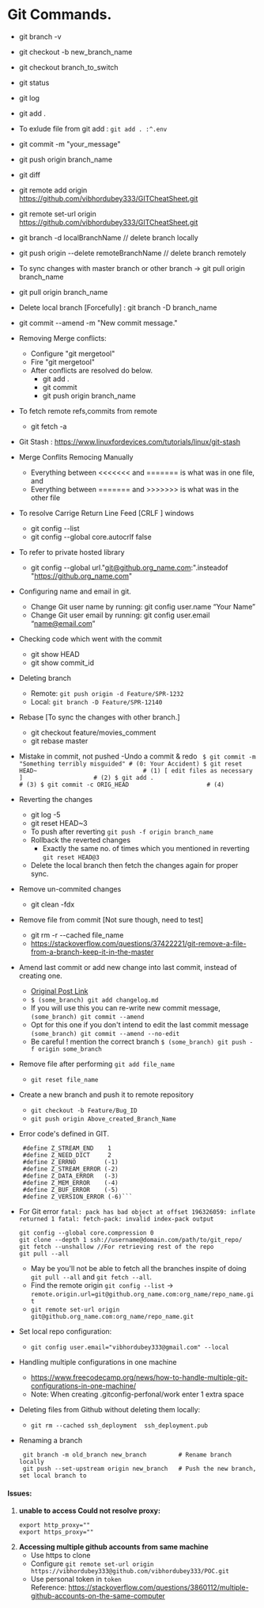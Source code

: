# Git Commands.
* git branch -v
* git checkout -b new_branch_name  
* git checkout branch_to_switch
* git status
* git log
* git add .
* To exlude file from git add : `git add . :^.env`
* git commit -m "your_message"
* git push origin branch_name
* git diff
* git remote add origin https://github.com/vibhordubey333/GITCheatSheet.git
* git remote set-url origin https://github.com/vibhordubey333/GITCheatSheet.git
* git branch -d localBranchName  // delete branch locally 
* git push origin --delete remoteBranchName // delete branch remotely
* To sync changes with master branch or other branch -> git pull origin branch_name
* git pull origin branch_name
* Delete local branch [Forcefully] : git branch -D branch_name
* git commit --amend -m "New commit message."
* Removing Merge conflicts:
  - Configure "git mergetool"
  - Fire "git mergetool"
  - After conflicts are resolved do below.
    - git add .
    - git commit 
    - git push origin branch_name
 * To fetch remote refs,commits from remote
    - git fetch -a
 * Git Stash : https://www.linuxfordevices.com/tutorials/linux/git-stash
 * Merge Conflits Remocing Manually
   - Everything between <<<<<<< and ======= is what was in one file, and
   - Everything between ======= and >>>>>>> is what was in the other file
 * To resolve Carrige Return Line Feed [CRLF ] windows
   - git config --list
   - git config --global core.autocrlf false
 * To refer to private hosted library
   - git config --global url."git@github.org_name.com:".insteadof "https://github.org_name.com"
 * Configuring name and email in git.
    - Change Git user name by running: git config user.name “Your Name”
    - Change Git user email by running: git config user.email “name@email.com”
 * Checking code which went with the commit
    - git show HEAD
    - git show commit_id
 * Deleting branch
    - Remote: `git push origin -d Feature/SPR-1232`
    - Local:  `git branch -D Feature/SPR-12140`	
* Rebase [To sync the changes with other branch.]
    - git checkout feature/movies_comment
    - git rebase master
* Mistake in commit, not pushed 
    -Undo a commit & redo
     ` $ git commit -m "Something terribly misguided" # (0: Your Accident)
      $ git reset HEAD~                              # (1)
      [ edit files as necessary ]                    # (2)
      $ git add .                                    # (3)
      $ git commit -c ORIG_HEAD                      # (4)`
* Reverting the changes
    - git log -5
    - git reset HEAD~3
    - To push after reverting `git push -f origin branch_name`
    * Rollback the reverted changes
      - Exactly the same no. of times which you mentioned in reverting `git reset HEAD@3`
    * Delete the local branch then fetch the changes again for proper sync.
* Remove un-commited changes
    - git clean -fdx
* Remove file from commit [Not sure though, need to test]
    - git rm -r --cached file_name
    - https://stackoverflow.com/questions/37422221/git-remove-a-file-from-a-branch-keep-it-in-the-master
* Amend last commit or add new change into last commit, instead of creating one.
    -  [Original Post Link](https://medium.com/@igor_marques/git-basics-adding-more-changes-to-your-last-commit-1629344cb9a8)
    - `$ (some_branch) git add changelog.md`
    - If you will use this you can re-write new commit message, `(some_branch) git commit --amend`
    - Opt for this one if you don't intend to edit the last commit message `(some_branch) git commit --amend --no-edit`
    - Be careful ! mention the correct branch `$ (some_branch) git push -f origin some_branch`
* Remove file after performing `git add file_name`
    - `git reset file_name`
* Create a new branch and push it to remote repository
    - `git checkout -b Feature/Bug_ID`
    - `git push origin Above_created_Branch_Name`
* Error code's defined in GIT.
  ```#define Z_OK            0
   #define Z_STREAM_END    1
   #define Z_NEED_DICT     2
   #define Z_ERRNO        (-1)
   #define Z_STREAM_ERROR (-2)
   #define Z_DATA_ERROR   (-3)
   #define Z_MEM_ERROR    (-4)
   #define Z_BUF_ERROR    (-5)
   #define Z_VERSION_ERROR (-6)```
 * For Git error `fatal: pack has bad object at offset 196326059: inflate returned 1 fatal: fetch-pack: invalid index-pack output`
   ```
   git config --global core.compression 0
   git clone --depth 1 ssh://username@domain.com/path/to/git_repo/
   git fetch --unshallow //For retrieving rest of the repo
   git pull --all
   ```
   - May be you'll not be able to fetch all the branches inspite of doing `git pull --all` and `git fetch --all`.
   - Find the remote origin `git config --list` -> `remote.origin.url=git@github.org_name.com:org_name/repo_name.git`
   - `git remote set-url origin git@github.org_name.com:org_name/repo_name.git`
 * Set local repo configuration:<br/>
   -   `git config user.email="vibhordubey333@gmail.com" --local`<br/>
 
 * Handling multiple configurations in one machine<br/>
   - https://www.freecodecamp.org/news/how-to-handle-multiple-git-configurations-in-one-machine/<br/>
   - Note: When creating .gitconfig-perfonal/work enter 1 extra space <br/>
 * Deleting files from Github without deleting them locally:
   - `git rm --cached ssh_deployment  ssh_deployment.pub`
 * Renaming a branch
   ```
    git branch -m old_branch new_branch         # Rename branch locally
    git push --set-upstream origin new_branch   # Push the new branch, set local branch to 
   ```
  

#### Issues:
  1. **unable to access Could not resolve proxy:**
     ```
     export http_proxy=""
     export https_proxy=""
     ```
  2. **Accessing multiple github accounts from same machine**
     -  Use https to clone <br/>
     -  Configure `git remote set-url origin https://vibhordubey333@github.com/vibhordubey333/POC.git` <br/>
     - Use personal token in `token` <br/>
     Reference:  https://stackoverflow.com/questions/3860112/multiple-github-accounts-on-the-same-computer <br/>
        
